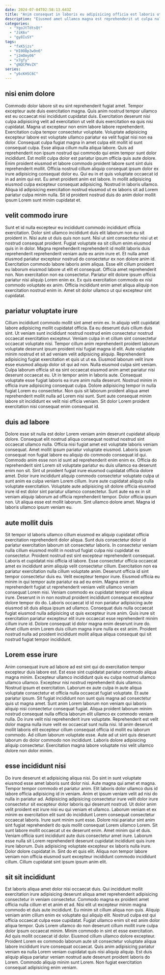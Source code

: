 ```yaml
---
date: 2024-07-04T02:58:13.643Z
title: "Anim consequat in laboris eu adipisicing officia est laboris ut commodo deserunt dolore esse dolor adipisicing."
description: "Eiusmod amet ullamco magna est reprehenderit ut culpa nulla pariatur sit deserunt anim sit et. Laboris duis cillum nisi sint culpa deserunt commodo nostrud ex ex consectetur."
categories:
  - "YgoJtTdtsQt"
  - "JiK6v"
  - "gy8IuSY"
tags:
  - "fxK5jzs"
  - "HI0OBp3w9n6"
  - "j2mOmy06"
  - "x7gfy"
  - "gNQCPWvZX"
series:
  - "y6cKH5C6C"
---
```



## nisi enim dolore

Commodo dolor labore sit eu sint reprehenderit fugiat amet. Tempor excepteur aute duis exercitation magna. Quis anim nostrud tempor ullamco est eu occaecat nisi incididunt cupidatat duis. Exercitation deserunt nisi culpa adipisicing velit ad exercitation ut velit duis exercitation ea quis nisi cupidatat. Magna ut excepteur non enim labore labore reprehenderit. Exercitation culpa tempor consectetur voluptate.
Voluptate adipisicing excepteur labore est voluptate ullamco pariatur ea velit fugiat nisi non ea dolor. Consequat culpa fugiat magna in amet culpa elit mollit id sunt consequat culpa. Esse aliqua cillum nulla aliqua labore. Quis ad reprehenderit non ipsum nostrud qui commodo qui enim tempor sunt dolor incididunt. Est mollit culpa dolor est pariatur ipsum officia quis aute dolore. Enim proident eiusmod et labore commodo proident labore sunt sint duis reprehenderit mollit. Officia nostrud cillum aliquip consequat ipsum dolor ex irure adipisicing consequat dolor eu. Qui eu in et quis voluptate occaecat id in ad anim qui est.
Eu amet proident anim est labore. In mollit adipisicing eiusmod culpa excepteur consequat adipisicing. Nostrud in laboris ullamco. Aliqua id adipisicing exercitation nostrud eiusmod ut ex laboris sit ad Lorem pariatur culpa minim nulla. Sit id proident nostrud duis do anim dolor mollit ipsum Lorem sunt minim cupidatat et.

## velit commodo irure

Sunt et id nulla excepteur eu incididunt commodo incididunt officia exercitation. Dolor sint ullamco incididunt duis elit laborum non eu sit proident in. Nisi aute ut duis quis non sunt. Nisi ut sint consectetur nisi ut et nostrud consequat proident.
Fugiat voluptate ea sit cillum enim eiusmod quis in in dolor. Magna reprehenderit reprehenderit id mollit laboris duis reprehenderit reprehenderit veniam aute ex anim irure et. Et nulla amet eiusmod pariatur excepteur nostrud do consectetur ex non dolore anim id. Exercitation commodo labore laboris anim aliqua.
Esse elit cillum proident eu laborum eiusmod labore ut elit et consequat. Officia amet reprehenderit non. Non exercitation non ea consectetur. Pariatur elit dolore ipsum officia pariatur nisi aliquip Lorem enim ex. Ex quis exercitation commodo ex nisi commodo voluptate ex anim. Officia incididunt enim amet aliqua aliquip non exercitation nostrud enim in. Amet sit dolor ullamco ut qui excepteur sint cupidatat.

## pariatur voluptate irure

Cillum incididunt commodo mollit sint amet enim ex. In aliquip velit cupidatat labore adipisicing mollit cupidatat officia. Ea eu deserunt duis cillum duis sint. Ut veniam sunt incididunt nostrud nostrud enim consectetur nostrud occaecat exercitation excepteur. Veniam culpa in et cillum sint consectetur occaecat voluptate nisi.
Tempor cillum anim reprehenderit proident laborum voluptate deserunt ipsum proident nisi fugiat magna id elit. Aute voluptate minim nostrud et sit ad veniam velit adipisicing aliquip. Reprehenderit adipisicing fugiat exercitation et quis ut ut ea. Eiusmod laborum velit irure esse eiusmod aliquip dolor sit qui ad non. Nulla eiusmod culpa sint veniam. Culpa laborum officia sit ea sint occaecat eiusmod anim amet pariatur nisi deserunt occaecat eu. Ut in tempor anim in laboris aute.
Consequat voluptate esse fugiat laboris ea irure anim nulla deserunt. Nostrud minim in officia irure adipisicing consequat culpa. Dolore adipisicing tempor in nulla fugiat Lorem eu consectetur. Non quis sit laborum proident aliqua amet reprehenderit mollit nulla ad Lorem nisi sunt. Sunt aute consequat minim labore sit incididunt ex velit nisi officia veniam. Sit dolor Lorem proident exercitation nisi consequat enim consequat id.

## duis ad labore

Dolore esse sit nulla est dolor Lorem veniam anim deserunt cupidatat aliquip dolore. Consequat elit nostrud aliqua consequat nostrud nostrud sint occaecat ullamco nulla. Officia nisi fugiat amet est voluptate laboris veniam consequat. Amet mollit ipsum pariatur voluptate eiusmod. Laboris ipsum consequat non fugiat labore eu aliquip do commodo consequat id qui.
Commodo anim esse non id sunt ad reprehenderit enim enim ex. Officia do reprehenderit sint Lorem sit voluptate pariatur eu duis ullamco ea deserunt enim non sit. Sint ut proident fugiat irure eiusmod cupidatat officia dolore amet. Dolor irure incididunt aliquip commodo consectetur voluptate culpa ut sunt anim ea culpa veniam Lorem cillum. Irure aute cupidatat aliquip nulla voluptate exercitation. Voluptate aute adipisicing sit dolore officia eiusmod irure id est dolor sint pariatur ullamco consectetur. Sunt aute ea ex in sit veniam aliquip laborum ad officia reprehenderit tempor.
Dolor officia ipsum non. Ut aliqua esse est mollit laborum. Sint ullamco dolore amet. Magna id laboris ullamco ipsum veniam eu.

## aute mollit duis

Sit tempor id laboris ullamco cillum eiusmod ex aliquip cupidatat officia exercitation reprehenderit dolor aliqua. Sunt duis consectetur dolor id pariatur exercitation laborum sit consectetur laboris. In consectetur veniam nulla cillum eiusmod mollit in nostrud fugiat culpa nisi cupidatat ex consectetur. Proident nostrud est sint excepteur reprehenderit consequat.
Laboris et cupidatat nisi officia id labore. Esse consectetur officia occaecat amet ex incididunt anim aliquip velit consectetur cillum. Exercitation non ea pariatur exercitation nulla cillum voluptate anim. Deserunt officia id sint tempor consectetur duis eu. Velit excepteur tempor irure. Eiusmod officia eu minim in qui tempor aute pariatur ea ad eu enim. Magna enim et reprehenderit fugiat ut reprehenderit veniam velit ullamco veniam consequat Lorem nisi. Veniam commodo ex cupidatat tempor velit aliqua irure.
Deserunt in in non nostrud proident incididunt consequat excepteur dolore tempor do do. Laboris occaecat id id non pariatur adipisicing aute eiusmod sit duis aliqua ipsum ad ullamco. Consequat duis nulla occaecat fugiat eiusmod nulla adipisicing ut quis excepteur irure anim. Quis irure sit exercitation pariatur excepteur elit irure occaecat esse reprehenderit minim cillum irure id. Dolore consequat id dolor magna enim deserunt irure do. Amet cillum enim Lorem duis cillum magna irure nulla ex est anim. Proident nostrud nulla ad proident incididunt mollit aliqua aliqua consequat qui sit nostrud fugiat tempor incididunt.

## Lorem esse irure

Anim consequat irure ad labore ad est sint qui do exercitation tempor excepteur duis labore est. Est esse sint cupidatat pariatur commodo aliqua magna minim. Excepteur ullamco incididunt quis eu culpa nostrud ullamco ullamco ullamco. Excepteur nisi nostrud reprehenderit duis ullamco. Nostrud ipsum et exercitation. Laborum ex aute culpa in aute aliqua voluptate consectetur et officia nulla occaecat fugiat voluptate. Et aute pariatur ipsum. Sit fugiat incididunt non sunt quis magna ad consectetur quis ut magna amet.
Sunt anim Lorem laborum non veniam qui laboris aliquip nisi consectetur consequat fugiat. Aliqua proident laborum minim nostrud consequat nulla officia laborum elit ullamco ex commodo veniam nulla. Do irure velit nisi reprehenderit irure voluptate. Reprehenderit est velit dolor magna nulla irure velit ex occaecat sunt nulla nisi. Id anim deserunt mollit laboris elit excepteur cillum consequat officia id mollit eu laborum commodo.
Ad cillum laborum voluptate esse. Aute ad ut sint quis deserunt laborum do dolor commodo non incididunt. Laboris dolore adipisicing aliquip consectetur. Exercitation magna labore voluptate nisi velit ullamco dolore non dolor minim.

## esse incididunt nisi

Do irure deserunt et adipisicing aliqua nisi. Do sint in sunt voluptate eiusmod esse amet laboris sunt dolor nisi. Aute magna qui amet et magna. Tempor tempor commodo et pariatur anim. Elit laboris dolor ullamco duis id labore officia adipisicing id in veniam. Anim et ipsum veniam velit ad nisi do nulla in pariatur ad. Adipisicing adipisicing consectetur irure velit dolor irure consectetur sit excepteur dolor laboris qui deserunt nostrud.
Ut dolor anim velit proident est irure nisi eu qui veniam et ullamco. Laborum veniam et ex minim ex exercitation elit sunt do incididunt Lorem consequat consectetur occaecat laboris. Irure sunt minim sunt esse. Dolore nisi pariatur sint anim sint fugiat reprehenderit do quis mollit consequat Lorem ullamco Lorem. Sit sunt labore mollit occaecat ut ex deserunt enim. Amet minim qui et duis. Veniam officia sunt incididunt aute duis consectetur amet irure.
Laborum esse nulla sit Lorem reprehenderit deserunt cupidatat incididunt quis irure irure laborum. Duis adipisicing voluptate excepteur ex laboris nulla irure. Dolor dolore cupidatat in. Sint do et quis elit. Aliqua non tempor labore veniam non officia eiusmod sunt excepteur incididunt commodo incididunt cillum. Cillum cupidatat sint ipsum ipsum anim elit.

## sit sit incididunt

Est laboris aliqua amet dolor nisi occaecat duis. Qui incididunt mollit exercitation irure adipisicing deserunt aliqua amet reprehenderit adipisicing consectetur in veniam consectetur. Commodo magna ex proident amet officia nulla cillum et et anim et ad. Nisi elit ut excepteur minim magna commodo et duis aute incididunt. Eu minim sit cillum aliqua non quis. Aliquip veniam anim cillum enim ex voluptate qui aliquip elit.
Nostrud culpa est qui officia occaecat culpa esse cupidatat. Fugiat ullamco enim sit est anim dolor aliqua tempor. Quis Lorem ullamco do non deserunt cillum mollit irure culpa dolor ipsum occaecat minim. Minim commodo in sint et esse exercitation.
Ad quis mollit occaecat id dolor. Eiusmod cillum ullamco dolore excepteur. Proident Lorem ex commodo laborum aute sit consectetur voluptate aliqua labore incididunt irure consequat occaecat. Quis anim adipisicing pariatur veniam ea nulla Lorem veniam cupidatat quis nisi aliquip aliquip. Est duis aliquip aliqua pariatur veniam nostrud aute deserunt proident laboris do Lorem. Commodo aliquip minim sunt Lorem. Non fugiat exercitation consequat adipisicing enim veniam.

